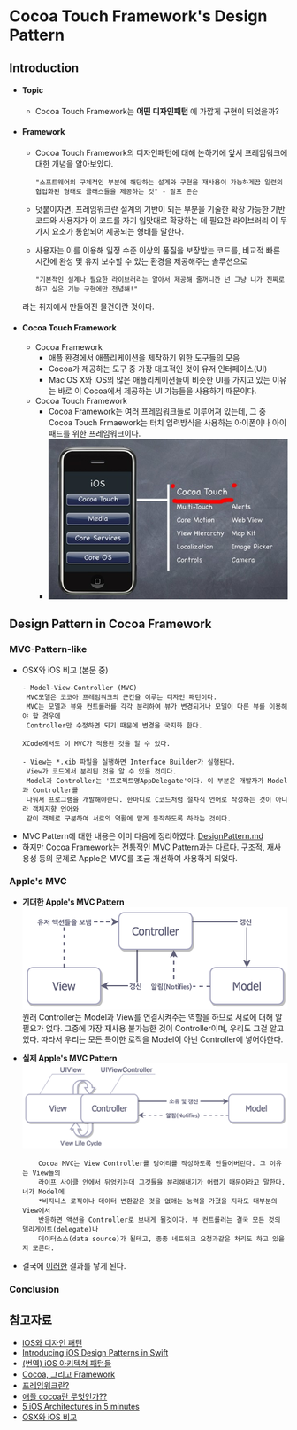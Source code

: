 # Cocoa Touch Framework's Design Pattern

## Introduction
* #### Topic
  * Cocoa Touch Framework는 __**어떤 디자인패턴**__ 에 가깝게 구현이 되었을까?

* #### Framework
  * Cocoa Touch Framework의 디자인패턴에 대해 논하기에 앞서 프레임워크에 대한 개념을 알아보았다.

        "소프트웨어의 구체적인 부분에 해당하는 설계와 구현을 재사용이 가능하게끔 일련의 협업화된 형태로 클래스들을 제공하는 것" - 랄프 존슨
  * 덧붙이자면, 프레임워크란 설계의 기반이 되는 부분을 기술한  확장 가능한 기반 코드와
사용자가 이 코드를 자기 입맛대로 확장하는 데 필요한 라이브러리 이 두 가지 요소가 통합되어 제공되는 형태를 말한다.
  * 사용자는 이를 이용해 일정 수준 이상의 품질을 보장받는 코드를, 비교적 빠른 시간에 완성 및 유지 보수할 수 있는 환경을 제공해주는 솔루션으로

        "기본적인 설계나 필요한 라이브러리는 알아서 제공해 줄꺼니깐 넌 그냥 니가 진짜로 하고 싶은 기능 구현에만 전념해!"
  라는 취지에서 만들어진 물건이란 것이다.
* #### Cocoa Touch Framework
  * Cocoa Framework
    * 애플 환경에서 애플리케이션을 제작하기 위한 도구들의 모음
    * Cocoa가 제공하는 도구 중 가장 대표적인 것이 유저 인터페이스(UI)
    * Mac OS X와 iOS의 많은 애플리케이션들이 비슷한 UI를 가지고 있는 이유는 바로 이 Cocoa에서 제공하는 UI 기능들을 사용하기 때문이다.
  * Cocoa Touch Framework
    * Cocoa Framework는 여러 프레임워크들로 이루어져 있는데, 그 중 Cocoa Touch Frmaework는 터치 입력방식을 사용하는 아이폰이나 아이패드를 위한 프레임워크이다.
    * ![Cocoa Touch Framework](img/Cocoa_Touch.jpg "Cocoa_Touch")


## Design Pattern in Cocoa Framework

### MVC-Pattern-like

  * OSX와 iOS 비교 (본문 중)
    ```
    - Model-View-Controller (MVC)
     MVC모델은 코코아 프레임워크의 근간을 이루는 디자인 패턴이다.
     MVC는 모델과 뷰와 컨트롤러를 각각 분리하여 뷰가 변경되거나 모델이 다른 뷰를 이용해야 할 경우에
     Controller만 수정하면 되기 때문에 변경을 국지화 한다.

    XCode에서도 이 MVC가 적용된 것을 알 수 있다.

    - View는 *.xib 파일을 실행하면 Interface Builder가 실행된다.
     View가 코드에서 분리된 것을 알 수 있을 것이다.
     Model과 Controller는 '프로젝트명AppDelegate'이다. 이 부분은 개발자가 Model과 Controller를
     나눠서 프로그램을 개발해야한다. 한마디로 C코드처럼 절차식 언어로 작성하는 것이 아니라 객체지향 언어와
     같이 객체로 구분하여 서로의 역활에 맡게 동작하도록 하라는 것이다.
    ```
  * MVC Pattern에 대한 내용은 이미 다음에 정리하였다. [DesignPattern.md](./DesignPattern.md)
  * 하지만 Cocoa Framework는 전통적인 MVC Pattern과는 다르다. 구조적, 재사용성 등의 문제로 Apple은 MVC를 조금 개선하여 사용하게 되었다.

### Apple's MVC
  * **기대한 Apple's MVC Pattern**
     ![expected_MVC](img/expected_Cocoa_MVC.png "expected_MVC")
           원래 Controller는 Model과 View를 연결시켜주는 역할을 하므로 서로에 대해 알필요가 없다.
           그중에 가장 재사용 불가능한 것이 Controller이며, 우리도 그걸 알고있다. 따라서 우리는 모든
           특이한 로직을 Model이 아닌 Controller에 넣어야한다.
  * **실제 Apple's MVC Pattern**
     ![real_MVC](img/realistic_Cocoa_MVC.png "real_MVC")

            Cocoa MVC는 View Controller를 덩어리를 작성하도록 만들어버린다. 그 이유는 View들의
            라이프 사이클 안에서 뒤엉키는데 그것들을 분리해내기가 어렵기 때문이라고 말한다. 너가 Model에
            *비지니스 로직이나 데이터 변환같은 것을 없애는 능력을 가졌을 지라도 대부분의 View에서
            반응하면 액션을 Controller로 보내게 될것이다. 뷰 컨트롤러는 결국 모든 것의 델리게이트(delegate)나
            데이터소스(data source)가 될테고, 종종 네트워크 요청과같은 처리도 하고 있을지 모른다.
  * 결국에 [이러한](img/Cocoa_Touch.jpg) 결과를 낳게 된다.

### Conclusion

## 참고자료
* [iOS와 디자인 패턴](http://10apps.tistory.com/153)
* [Introducing iOS Design Patterns in Swift](https://www.raywenderlich.com/86477/introducing-ios-design-patterns-in-swift-part-1)
* [(번역) iOS 아키텍쳐 패턴들](http://blog.canapio.com/43)
* [Cocoa, 그리고 Framework](http://pole2win.tistory.com/entry/Objective-C-cocoa-core-foundation)
* [프레임워크란?](http://jokergt.tistory.com/89)
* [애플 cocoa란 무엇인가??](http://m.blog.naver.com/web4click/110167390575)
* [5 iOS Architectures in 5 minutes](http://slides.com/borlov/arch/fullscreen#/)
* [OSX와 iOS 비교](http://blog.naver.com/PostView.nhn?blogId=huns21&logNo=120193330920&parentCategoryNo=&categoryNo=&viewDate=&isShowPopularPosts=false&from=postView)
